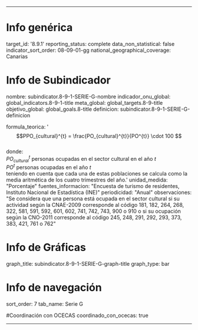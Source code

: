 ---

# Info genérica
target_id: '8.9.1'
reporting_status: complete
data_non_statistical: false
indicator_sort_order: 08-09-01-gg
national_geographical_coverage: Canarias

# Info de Subindicador
nombre: subindicator.8-9-1-SERIE-G-nombre
indicador_onu_global: global_indicators.8-9-1-title
meta_global: global_targets.8-9-title
objetivo_global: global_goals.8-title
definicion: subindicator.8-9-1-SERIE-G-definicion

formula_teorica: '$$PPO_{cultural}^{t} = \frac{PO_{cultural}^{t}}{PO^{t}} \cdot 100 $$ <br>
donde: <br>
$PO_{cultural}^{t}$ personas ocupadas en el sector cultural en el año $t$ <br>
$PO^{t}$ personas ocupadas en el año $t$ <br>
teniendo en cuenta que cada una de estas poblaciones se calcula como la media aritmética de los cuatro trimestres del año.'
unidad_medida: "Porcentaje"
fuentes_informacion: "Encuesta de turismo de residentes, Instituto Nacional de Estadística (INE)"
periodicidad: "Anual"
observaciones: "Se considera que una persona está ocupada en el sector cultural si su actividad según la CNAE-2009 corresponde al código 181, 182, 264, 268, 322, 581, 591, 592, 601, 602, 741, 742, 743, 900 o 910 o si su ocupación según la CNO-2011 corresponde al código 245, 248, 291, 292, 293, 373, 383, 421, 761 o 762"

# Info de Gráficas
graph_title: subindicator.8-9-1-SERIE-G-graph-title
graph_type: bar

# Info de navegación
sort_order: 7
tab_name: Serie G

#Coordinación con OCECAS
coordinado_con_ocecas: true

---